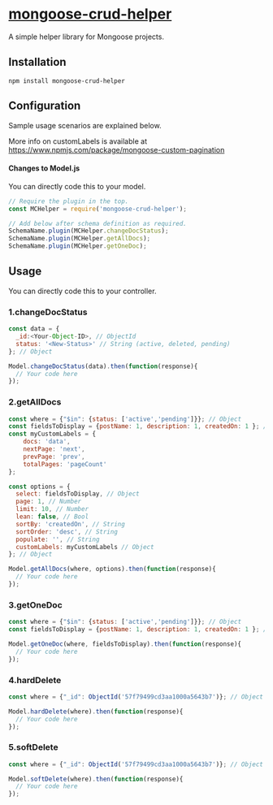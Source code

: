 # [mongoose-crud-helper](https://github.com/aravindnc/mongoose-crud-helper)

A simple helper library for Mongoose projects.

## Installation

  `npm install mongoose-crud-helper`

## Configuration
Sample usage scenarios are explained below. 

More info on customLabels is available at https://www.npmjs.com/package/mongoose-custom-pagination

#### Changes to Model.js
You can directly code this to your model.
```javascript
// Require the plugin in the top.
const MCHelper = require('mongoose-crud-helper');

// Add below after schema definition as required.
SchemaName.plugin(MCHelper.changeDocStatus);
SchemaName.plugin(MCHelper.getAllDocs);
SchemaName.plugin(MCHelper.getOneDoc);
```
## Usage
You can directly code this to your controller. 
### 1.changeDocStatus
```javascript
const data = {
  _id:<Your-Object-ID>, // ObjectId
  status: '<New-Status>' // String (active, deleted, pending)
}; // Object

Model.changeDocStatus(data).then(function(response){
  // Your code here
});
```    
### 2.getAllDocs
```javascript
const where = {"$in": {status: ['active','pending']}}; // Object
const fieldsToDisplay = {postName: 1, description: 1, createdOn: 1 }; //Object
const myCustomLabels = {
	docs: 'data',
	nextPage: 'next',
	prevPage: 'prev',
	totalPages: 'pageCount'
};

const options = {
  select: fieldsToDisplay, // Object
  page: 1, // Number
  limit: 10, // Number
  lean: false, // Bool
  sortBy: 'createdOn', // String
  sortOrder: 'desc', // String
  populate: '', // String
  customLabels: myCustomLabels // Object
}; // Object

Model.getAllDocs(where, options).then(function(response){
  // Your code here
});
```   
### 3.getOneDoc
```javascript
const where = {"$in": {status: ['active','pending']}}; // Object
const fieldsToDisplay = {postName: 1, description: 1, createdOn: 1 }; //Object

Model.getOneDoc(where, fieldsToDisplay).then(function(response){
  // Your code here
});
```   
### 4.hardDelete
```javascript
const where = {"_id": ObjectId('57f79499cd3aa1000a5643b7')}; // Object

Model.hardDelete(where).then(function(response){
  // Your code here
});
```   
### 5.softDelete
```javascript
const where = {"_id": ObjectId('57f79499cd3aa1000a5643b7')}; // Object

Model.softDelete(where).then(function(response){
  // Your code here
});
```   
